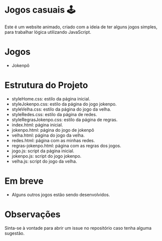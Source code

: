 # Jogos casuais 🕹️
Este é um website animado, criado com a ideia de ter alguns jogos simples, para trabalhar lógica utilizando JavaScript.

# Jogos
* Jokenpô

# Estrutura do Projeto
* styleHome.css: estilo da página inicial.
* styleJokenpo.css: estilo da página do jogo jokenpo.
* styleVelha.css: estilo da página do jogo da velha.
* styleRedes.css: estilo da página de redes.
* styleRegrasJokenpo.css: estilo da página de regras.
* index.html: página inicial.
* jokenpo.html: página do jogo de jokenpô
* velha.html: página do jogo da velha.
* redes.html: página com as minhas redes.
* regras-jokenpo.html: página com as regras dos jogos.
* jogo.js: script da página inicial.
* jokenpo.js: script do jogo jokenpo.
* velha.js: script do jogo da velha.

# Em breve
- Alguns outros jogos estão sendo desenvolvidos.



# Observações
Sinta-se à vontade para abrir um issue no repositório caso tenha alguma sugestão.




